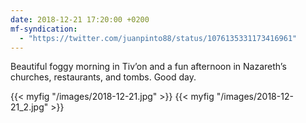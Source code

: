 ```yaml
---
date: 2018-12-21 17:20:00 +0200
mf-syndication:
  - "https://twitter.com/juanpinto88/status/1076135331173416961"
---
```


Beautiful foggy morning in Tiv’on and a fun afternoon in Nazareth’s churches, restaurants, and tombs. Good day.

{{< myfig "/images/2018-12-21.jpg" >}}
{{< myfig "/images/2018-12-21_2.jpg" >}}
